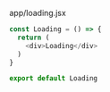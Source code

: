 
app/loading.jsx

```js
const Loading = () => {
  return (
    <div>Loading</div>
  )
}

export default Loading
```